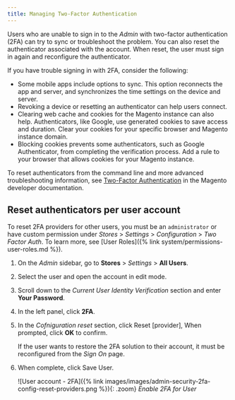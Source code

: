 ```yaml
---
title: Managing Two-Factor Authentication
---
```


Users who are unable to sign in to the _Admin_ with two-factor authentication (2FA) can try to sync or troubleshoot the problem. You can also reset the authenticator associated with the account. When reset, the user must sign in again and reconfigure the authenticator.

If you have trouble signing in with 2FA, consider the following:

- Some mobile apps include options to sync. This option reconnects the app and server, and synchronizes the time settings on the device and server.
- Revoking a device or resetting an authenticator can help users connect.
- Clearing web cache and cookies for the Magento instance can also help. Authenticators, like Google, use generated cookies to save access and duration. Clear your cookies for your specific browser and Magento instance domain.
- Blocking cookies prevents some authenticators, such as Google Authenticator, from completing the verification process. Add a rule to your browser that allows cookies for your Magento instance.

To reset authenticators from the command line and more advanced troubleshooting information, see [Two-Factor Authentication][1] in the Magento developer documentation.

## Reset authenticators per user account

To reset 2FA providers for other users, you must be an `administrator` or have custom permission under _Stores_ > _Settings_ > _Configuration_ > _Two Factor Auth_. To learn more, see [User Roles]({% link system/permissions-user-roles.md %}).

1. On the _Admin_ sidebar, go to **Stores** > _Settings_ > **All Users**.

1. Select the user and open the account in edit mode.

1. Scroll down to the _Current User Identity Verification_ section and enter **Your Password**.

1. In the left panel, click **2FA**.

1. In the _Cofniguration reset_ section, click <span class="btn">Reset [provider]</span>, When prompted, click **OK** to confirm.

   If the user wants to restore the 2FA solution to their account, it must be reconfigured from the _Sign On_ page.

1. When complete, click <span class="btn">Save User</span>.

   ![User account - 2FA]({% link images/images/admin-security-2fa-config-reset-providers.png %}){: .zoom}
   _Enable 2FA for User_

[1]: https://devdocs.magento.com/guides/v2.4/security/two-factor-authentication.html

